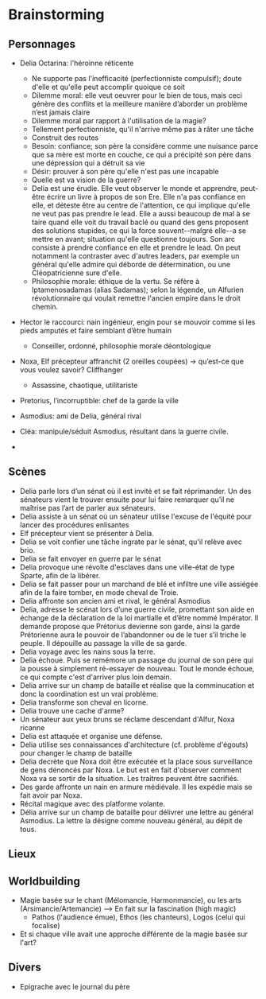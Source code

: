 # Brainstorming

## Personnages

- Delia Octarina: l'héroinne réticente
   * Ne supporte pas l'inefficacité (perfectionniste compulsif); doute d'elle et qu'elle peut accomplir quoique ce soit
   * Dilemme moral: elle veut oeuvrer pour le bien de tous, mais ceci génère des conflits et la meilleure manière d’aborder un problème n’est jamais claire
   * Dilemme moral par rapport à l'utilisation de la magie?
   * Tellement perfectionniste, qu'il n'arrive même pas à râter une tâche
   * Construit des routes
   * Besoin: confiance; son père la considère comme une nuisance parce que sa mère est morte en couche, ce qui a précipité son père dans une dépression qui a détruit sa vie
   * Désir: prouver à son père qu'elle n'est pas une incapable
   * Quelle est va vision de la guerre?
   * Delia est une érudie. Elle veut observer le monde et apprendre, peut-être écrire un livre à propos de son Ere. Elle n'a pas confiance en elle, et déteste être au centre de l'attention, ce qui implique qu'elle ne veut pas pas prendre le lead. Elle a aussi beaucoup de mal à se taire quand elle voit du travail baclé ou quand des gens proposent des solutions stupides, ce qui la force souvent--malgré elle--a se mettre en avant; situation qu'elle questionne toujours. Son arc consiste à prendre confiance en elle et prendre le lead. On peut notamment la contraster avec d'autres leaders, par exemple un général qu'elle admire qui déborde de détermination, ou une Cléopatricienne sure d'elle.
   * Philosophie morale: éthique de la vertu. Se réfère à Iptamenosadamas (alias Sadamas); selon la légende, un Alfurien révolutionnaire qui voulait remettre l'ancien empire dans le droit chemin.
- Hector le raccourci: nain ingénieur, engin pour se mouvoir comme si les pieds amputés et faire semblant d’être humain
   * Conseiller, ordonné, philosophie morale déontologique
- Noxa, Elf précepteur affranchit (2 oreilles coupées) → qu’est-ce que vous voulez savoir? Cliffhanger
   * Assassine, chaotique, utilitariste
- Pretorius, l’incorruptible: chef de la garde la ville
- Asmodius: ami de Delia, général rival
- Cléa: manipule/séduit Asmodius, résultant dans la guerre civile.

- 


## Scènes

- Delia parle lors d’un sénat où il est invité et se fait réprimander. Un des sénateurs vient le trouver ensuite pour lui faire remarquer qu’il ne maîtrise pas l’art de parler aux sénateurs.
- Delia assiste à un sénat où un sénateur utilise l'excuse de l'équité pour lancer des procédures enlisantes
- Elf précepteur vient se présenter à Delia.
- Delia se voit confier une tâche ingrate par le sénat, qu'il relève avec brio.
- Delia se fait envoyer en guerre par le sénat
- Delia provoque une révolte d'esclaves dans une ville-état de type Sparte, afin de la libérer.
- Delia se fait passer pour un marchand de blé et infiltre une ville assiégée afin de la faire tomber, en mode cheval de Troie.
- Delia affronte son ancien ami et rival, le général Asmodius
- Delia, adresse le scénat lors d’une guerre civile, promettant son aide en échange de la déclaration de la loi martialle et d’être nommé Impérator. Il demande propose que Prétorius devienne son garde, ainsi la garde Prétorienne aura le pouvoir de l’abandonner ou de le tuer s’il triche le peuple. Il dépouille au passage la ville de sa garde.
- Delia voyage avec les nains sous la terre.
- Delia échoue. Puis se remémore un passage du journal de son père qui la pousse à simplement ré-essayer de nouveau. Tout le monde échoue, ce qui compte c'est d'arriver plus loin demain.
- Delia arrive sur un champ de bataille et réalise que la comminucation et donc la coordination est un vrai problème.
- Delia transforme son cheval en licorne.
- Delia trouve une cache d'arme?
- Un sénateur aux yeux bruns se réclame descendant d'Alfur, Noxa ricanne
- Delia est attaquée et organise une défense.
- Delia utilise ses connaissances d'architecture (cf. problème d'égouts) pour changer le champ de bataille
- Delia decrète que Noxa doit être exécutée et la place sous surveillance de gens dénoncés par Noxa. Le but est en fait d'observer comment Noxa va se sortir de la situation. Les traitres peuvent être sacrifiés.
- Des garde affronte un nain en armure médiévale. Il les expédie mais se fait avoir par Noxa.
- Récital magique avec des platforme volante.
- Délia arrive sur un champ de bataille pour délivrer une lettre au général Asmodius. La lettre la désigne comme nouveau général, au dépit de tous.


## Lieux

## Worldbuilding
- Magie basée sur le chant (Mélomancie, Harmonmancie), ou les arts (Arsimancie/Artemancie) --> En fait sur la fascination (high magic)
  * Pathos (l'audience émue), Ethos (les chanteurs), Logos (celui qui focalise)
- Et si chaque ville avait une approche différente de la magie basée sur l'art? 

## Divers
- Epigrache avec le journal du père
